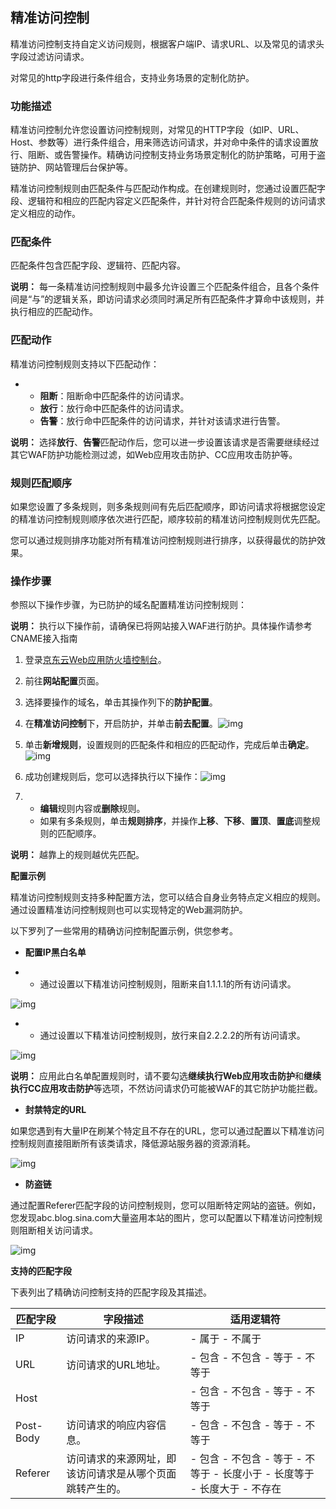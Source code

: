 ## **精准访问控制**

  精准访问控制支持自定义访问规则，根据客户端IP、请求URL、以及常见的请求头字段过滤访问请求。

对常见的http字段进行条件组合，支持业务场景的定制化防护。

### **功能描述**

  精准访问控制允许您设置访问控制规则，对常见的HTTP字段（如IP、URL、Host、参数等）进行条件组合，用来筛选访问请求，并对命中条件的请求设置放行、阻断、或告警操作。精确访问控制支持业务场景定制化的防护策略，可用于盗链防护、网站管理后台保护等。

  精准访问控制规则由匹配条件与匹配动作构成。在创建规则时，您通过设置匹配字段、逻辑符和相应的匹配内容定义匹配条件，并针对符合匹配条件规则的访问请求定义相应的动作。

### **匹配条件**

匹配条件包含匹配字段、逻辑符、匹配内容。

**说明：** 每一条精准访问控制规则中最多允许设置三个匹配条件组合，且各个条件间是“与”的逻辑关系，即访问请求必须同时满足所有匹配条件才算命中该规则，并执行相应的匹配动作。

### **匹配动作**

精准访问控制规则支持以下匹配动作：

- - **阻断**：阻断命中匹配条件的访问请求。
  - **放行**：放行命中匹配条件的访问请求。
  - **告警**：放行命中匹配条件的访问请求，并针对该请求进行告警。

**说明：** 选择**放行**、**告警**匹配动作后，您可以进一步设置该请求是否需要继续经过其它WAF防护功能检测过滤，如Web应用攻击防护、CC应用攻击防护等。

### **规则匹配顺序**

如果您设置了多条规则，则多条规则间有先后匹配顺序，即访问请求将根据您设定的精准访问控制规则顺序依次进行匹配，顺序较前的精准访问控制规则优先匹配。

您可以通过规则排序功能对所有精准访问控制规则进行排序，以获得最优的防护效果。

### **操作步骤**

参照以下操作步骤，为已防护的域名配置精准访问控制规则：

**说明：** 执行以下操作前，请确保已将网站接入WAF进行防护。具体操作请参考CNAME接入指南
1. 登录[京东云Web应用防火墙控制台](https://cloudwaf-console.jdcloud.com)。

2. 前往**网站配置**页面。

3. 选择要操作的域名，单击其操作列下的**防护配置**。

4. 在**精准访问控制**下，开启防护，并单击**前去配置**。![img](https://github.com/jdcloudcom/cn/blob/edit/image/waf-img/%E7%B2%BE%E5%87%86%E8%AE%BF%E9%97%AE%E6%8E%A7%E5%88%B6-1.png)

5. 单击**新增规则**，设置规则的匹配条件和相应的匹配动作，完成后单击**确定**。![img](https://github.com/jdcloudcom/cn/blob/edit/image/waf-img/%E7%B2%BE%E5%87%86%E8%AE%BF%E9%97%AE%E6%8E%A7%E5%88%B6-2.png)

6. 成功创建规则后，您可以选择执行以下操作：![img](https://github.com/jdcloudcom/cn/blob/edit/image/waf-img/%E7%B2%BE%E5%87%86%E8%AE%BF%E9%97%AE%E6%8E%A7%E5%88%B6-3.png)

7. - **编辑**规则内容或**删除**规则。
   - 如果有多条规则，单击**规则排序**，并操作**上移**、**下移**、**置顶**、**置底**调整规则的匹配顺序。

**说明：** 越靠上的规则越优先匹配。

**配置示例**

精准访问控制规则支持多种配置方法，您可以结合自身业务特点定义相应的规则。通过设置精准访问控制规则也可以实现特定的Web漏洞防护。

以下罗列了一些常用的精确访问控制配置示例，供您参考。

- **配置IP黑白名单**

- - 通过设置以下精准访问控制规则，阻断来自1.1.1.1的所有访问请求。

![img](https://github.com/jdcloudcom/cn/blob/edit/image/waf-img/%E7%B2%BE%E5%87%86%E8%AE%BF%E9%97%AE%E6%8E%A7%E5%88%B6-4.png)

- - 通过设置以下精准访问控制规则，放行来自2.2.2.2的所有访问请求。

![img](https://github.com/jdcloudcom/cn/blob/edit/image/waf-img/%E7%B2%BE%E5%87%86%E8%AE%BF%E9%97%AE%E6%8E%A7%E5%88%B6-5.png)

**说明：** 应用此白名单配置规则时，请不要勾选**继续执行Web应用攻击防护**和**继续执行CC应用攻击防护**等选项，不然访问请求仍可能被WAF的其它防护功能拦截。

- **封禁特定的URL**

如果您遇到有大量IP在刷某个特定且不存在的URL，您可以通过配置以下精准访问控制规则直接阻断所有该类请求，降低源站服务器的资源消耗。

![img](https://github.com/jdcloudcom/cn/blob/edit/image/waf-img/%E7%B2%BE%E5%87%86%E8%AE%BF%E9%97%AE%E6%8E%A7%E5%88%B6-6.png)

- **防盗链**

通过配置Referer匹配字段的访问控制规则，您可以阻断特定网站的盗链。例如，您发现abc.blog.sina.com大量盗用本站的图片，您可以配置以下精准访问控制规则阻断相关访问请求。

![img](https://github.com/jdcloudcom/cn/blob/edit/image/waf-img/%E7%B2%BE%E5%87%86%E8%AE%BF%E9%97%AE%E6%8E%A7%E5%88%B6-7.png)

**支持的匹配字段**

下表列出了精确访问控制支持的匹配字段及其描述。

 

| **匹配字段** | **字段描述**                                             | **适用逻辑符**                                               |
| ------------ | -------------------------------------------------------- | ------------------------------------------------------------ |
| IP           | 访问请求的来源IP。                                       | - 属于    - 不属于                                           |
| URL          | 访问请求的URL地址。                                      | - 包含    - 不包含    - 等于    - 不等于                     |
| Host         |                                                          | - 包含    - 不包含    - 等于    - 不等于                     |
| Post-Body    | 访问请求的响应内容信息。                                 | - 包含    - 不包含    - 等于    - 不等于                     |
| Referer      | 访问请求的来源网址，即该访问请求是从哪个页面跳转产生的。 | - 包含    - 不包含    - 等于    - 不等于    - 长度小于    - 长度等于    - 长度大于    - 不存在 |



 
